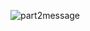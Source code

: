 ![part2message](https://user-images.githubusercontent.com/88254761/127754245-bb85eb8a-2063-45a9-b3fc-431b3361b61c.png)
